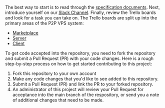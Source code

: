 The best way to start is to read through the [specification documents](specifications/high-level-overview.md).
Next, introduce yourself on our [Slack Channel](https://join.slack.com/t/p2pvps/shared_invite/enQtMjc4MTgxMTc5NDE0LWI0MjkwNzRjMDE5ZWNlNDg5NDVhNzJlZjg5YTY4ODU0ZWZhZjIwYTk0ZDU2YzEyMTYwMDVkY2NiYmFkYjkzYjQ).
Finally, review the Trello boards and look for a task you can take on. 
The Trello boards are split up into the primary areas of the P2P VPS system:

* [Marketplace](https://trello.com/b/U7aDKsSs/p2pvps-marketplace)
* [Server](https://trello.com/b/1TgG5PFE/p2pvps-server)
* [Client](https://trello.com/b/jqkUgHS5/p2pvps-client)

To get code accepted into the repository, you need to fork the repository and submit a Pull Request (PR) with your code changes.
Here is a rough step-by-step process on how to get started contributing to this project:
 1. Fork this repository to your own account
 2. Make any code changes that you'd like to see added to this repository.
 3. Submit a Pull Request (PR) and link the PR to your forked repository.
 4. An administrator of this project will review your Pull Request for acceptance into the main branch of the respository, or
 send you a note of additional changes that need to be made.